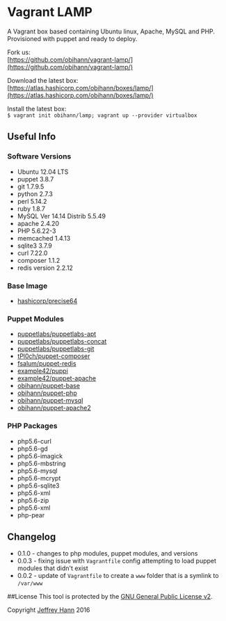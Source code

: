 # Vagrant LAMP

A Vagrant box based containing Ubuntu linux, Apache, MySQL and PHP. Provisioned with puppet and ready to deploy. 

Fork us:   
[https://github.com/obihann/vagrant-lamp/](https://github.com/obihann/vagrant-lamp/)

Download the latest box:   
[https://atlas.hashicorp.com/obihann/boxes/lamp/](https://atlas.hashicorp.com/obihann/boxes/lamp/)

Install the latest box:   
```$ vagrant init obihann/lamp; vagrant up --provider virtualbox```

## Useful Info

### Software Versions

- Ubuntu 12.04 LTS
- puppet 3.8.7
- git 1.7.9.5
- python 2.7.3
- perl 5.14.2
- ruby 1.8.7
- MySQL  Ver 14.14 Distrib 5.5.49
- apache 2.4.20
- PHP 5.6.22-3
- memcached 1.4.13
- sqlite3 3.7.9
- curl 7.22.0
- composer 1.1.2
- redis version 2.2.12

### Base Image

- [hashicorp/precise64](https://atlas.hashicorp.com/hashicorp/boxes/precise64)

### Puppet Modules

- [puppetlabs/puppetlabs-apt](https://github.com/puppetlabs/puppetlabs-apt)
- [puppetlabs/puppetlabs-concat](https://github.com/puppetlabs/puppetlabs-concat)
- [puppetlabs/puppetlabs-git](https://github.com/puppetlabs/puppetlabs-git)
- [tPl0ch/puppet-composer](https://github.com/tPl0ch/puppet-composer)
- [fsalum/puppet-redis](https://github.com/fsalum/puppet-redis)
- [example42/puppi](https://github.com/example42/puppi)
- [example42/puppet-apache](https://github.com/example42/puppet-apache)
- [obihann/puppet-base](https://bitbucket.org/obihann/puppet-base)
- [obihann/puppet-php](https://bitbucket.org/obihann/puppet-php)
- [obihann/puppet-mysql](https://bitbucket.org/obihann/puppet-mysql)
- [obihann/puppet-apache2](https://bitbucket.org/obihann/puppet-apache)

### PHP Packages

- php5.6-curl
- php5.6-gd
- php5.6-imagick
- php5.6-mbstring
- php5.6-mysql
- php5.6-mcrypt
- php5.6-sqlite3
- php5.6-xml
- php5.6-zip
- php5.6-xml
- php-pear

## Changelog

- 0.1.0 - changes to php modules, puppet modules, and versions 
- 0.0.3 - fixing issue with `Vagrantfile` config attempting to load puppet modules that didn't exist
- 0.0.2 - update of `Vagrantfile` to create a `www` folder that is a symlink to `/var/www`

##License
This tool is protected by the [GNU General Public License v2](http://www.gnu.org/licenses/gpl-2.0.html).

Copyright [Jeffrey Hann](http://jeffreyhann.ca/) 2016
